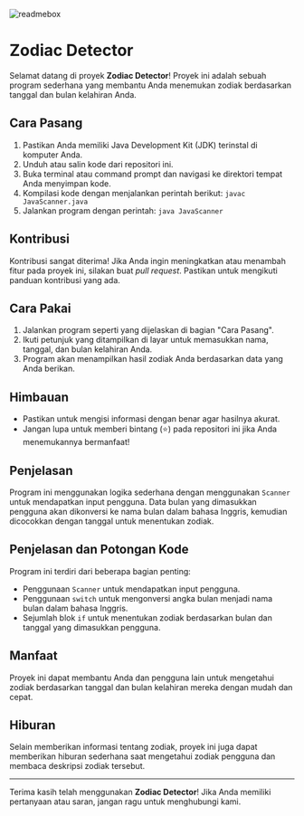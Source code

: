 ![readmebox](https://github.com/porn-codex/Java79/assets/106463487/c7327c43-75d7-4e9b-b818-b96648559d97)
# Zodiac Detector

Selamat datang di proyek **Zodiac Detector**! Proyek ini adalah sebuah program sederhana yang membantu Anda menemukan zodiak berdasarkan tanggal dan bulan kelahiran Anda.

## Cara Pasang

1. Pastikan Anda memiliki Java Development Kit (JDK) terinstal di komputer Anda.
2. Unduh atau salin kode dari repositori ini.
3. Buka terminal atau command prompt dan navigasi ke direktori tempat Anda menyimpan kode.
4. Kompilasi kode dengan menjalankan perintah berikut: `javac JavaScanner.java`
5. Jalankan program dengan perintah: `java JavaScanner`

## Kontribusi

Kontribusi sangat diterima! Jika Anda ingin meningkatkan atau menambah fitur pada proyek ini, silakan buat *pull request*. Pastikan untuk mengikuti panduan kontribusi yang ada.

## Cara Pakai

1. Jalankan program seperti yang dijelaskan di bagian "Cara Pasang".
2. Ikuti petunjuk yang ditampilkan di layar untuk memasukkan nama, tanggal, dan bulan kelahiran Anda.
3. Program akan menampilkan hasil zodiak Anda berdasarkan data yang Anda berikan.

## Himbauan

- Pastikan untuk mengisi informasi dengan benar agar hasilnya akurat.
- Jangan lupa untuk memberi bintang (⭐) pada repositori ini jika Anda menemukannya bermanfaat!

## Penjelasan

Program ini menggunakan logika sederhana dengan menggunakan `Scanner` untuk mendapatkan input pengguna. Data bulan yang dimasukkan pengguna akan dikonversi ke nama bulan dalam bahasa Inggris, kemudian dicocokkan dengan tanggal untuk menentukan zodiak.

## Penjelasan dan Potongan Kode

Program ini terdiri dari beberapa bagian penting:
- Penggunaan `Scanner` untuk mendapatkan input pengguna.
- Penggunaan `switch` untuk mengonversi angka bulan menjadi nama bulan dalam bahasa Inggris.
- Sejumlah blok `if` untuk menentukan zodiak berdasarkan bulan dan tanggal yang dimasukkan pengguna.

## Manfaat

Proyek ini dapat membantu Anda dan pengguna lain untuk mengetahui zodiak berdasarkan tanggal dan bulan kelahiran mereka dengan mudah dan cepat.

## Hiburan

Selain memberikan informasi tentang zodiak, proyek ini juga dapat memberikan hiburan sederhana saat mengetahui zodiak pengguna dan membaca deskripsi zodiak tersebut.

---

Terima kasih telah menggunakan **Zodiac Detector**! Jika Anda memiliki pertanyaan atau saran, jangan ragu untuk menghubungi kami.
